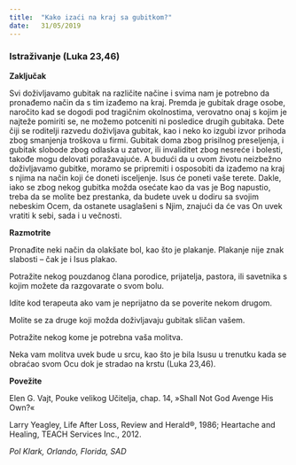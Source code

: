 ```yaml
---
title:  "Kako izaći na kraj sa gubitkom?"
date:   31/05/2019
---
```


### Istraživanje (Luka 23,46)

**Zaključak**

Svi doživljavamo gubitak na različite načine i svima nam je potrebno da pronađemo način da s tim izađemo na kraj. Premda je gubitak drage osobe, naročito kad se dogodi pod tragičnim okolnostima, verovatno onaj s kojim je najteže pomiriti se, ne možemo potceniti ni posledice drugih gubitaka. Dete čiji se roditelji razvedu doživljava gubitak, kao i neko ko izgubi izvor prihoda zbog smanjenja troškova u firmi. Gubitak doma zbog prisilnog preseljenja, i gubitak slobode zbog odlaska u zatvor, ili invaliditet zbog nesreće i bolesti, takođe mogu delovati poražavajuće. A budući da u ovom životu neizbežno doživljavamo gubitke, moramo se pripremiti i osposobiti da izađemo na kraj s njima na način koji će doneti isceljenje. Isus će poneti vaše terete. Dakle, iako se zbog nekog gubitka možda osećate kao da vas je Bog napustio,  treba da se molite bez prestanka, da budete uvek u dodiru sa svojim nebeskim Ocem, da ostanete usaglašeni s Njim, znajući da će vas On uvek vratiti k sebi, sada i u večnosti.   

**Razmotrite**

Pronađite neki način da olakšate bol, kao što je plakanje. Plakanje nije znak slabosti – čak je i Isus plakao.

Potražite nekog pouzdanog člana porodice, prijatelja, pastora, ili savetnika s kojim možete da razgovarate o svom bolu.

Idite kod terapeuta ako vam je neprijatno da se poverite nekom drugom.

Molite se za druge koji možda doživljavaju gubitak sličan vašem.

Potražite nekog kome je potrebna vaša molitva.

Neka vam molitva uvek bude u srcu, kao što je bila Isusu u trenutku kada se obraćao svom Ocu dok je stradao na krstu (Luka 23,46).

**Povežite**

Elen G. Vajt, Pouke velikog Učitelja, chap. 14, »Shall Not God Avenge His Own?«

Larry Yeagley, Life After Loss, Review and Herald®, 1986; Heartache and Healing, TEACH Services Inc., 2012.

*Pol Klark, Orlando, Florida, SAD*
